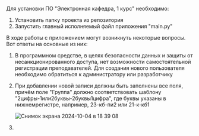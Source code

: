 Для установки ПО "Электронная кафедра, 1 курс" необходимо:

1. Установить папку проекта из репозитория
2. Запустить главный исполняемый файл приложения "main.py"

В ходе работы с приложением могут возникнуть некоторые вопросы. Вот ответы на основные из них:

1. В программном средстве, в целях безопасности данных и защиты от несанкционированного доступа, нет возможности самостоятельной
   регистрации преподавателей. Для создания нового пользователя необходимо обратиться к администратору или разработчику
   
3. При добавлении новой записи должны быть заполнены все поля, причём поле "Группа" должно соответствовать шаблону
   "2цифры-1или2буквы-2буквы1цифра", где буквы указаны в нижнемрегистре, например, 23-кб-пи2 или 21-к-кб1
   
   ![Снимок экрана 2024-10-04 в 18 39 08](https://github.com/user-attachments/assets/61140184-8eb7-4ce1-bead-5a1a8b21aaf0)

4. 
